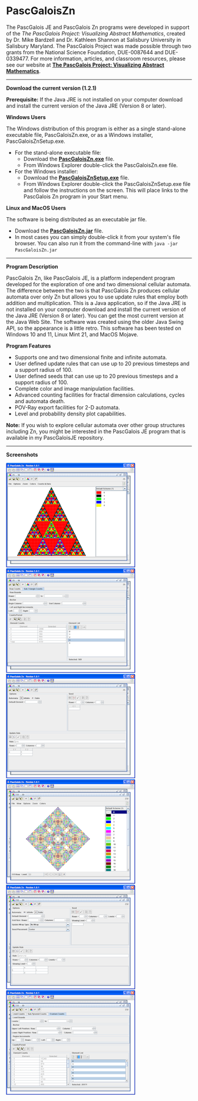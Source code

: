 # PascGaloisZn

The PascGalois JE and PascGalois Zn programs were developed in support of the *The PascGalois Project: Visualizing Abstract Mathematics*, created by Dr. Mike Bardzell and Dr. Kathleen Shannon at Salisbury University in Salisbury Maryland.  The PascGalois Project was made possible through two grants from the National Science Foundation, DUE-0087644 and DUE-0339477.  For more information, articles, and classroom resources, please see our website at **[The PascGalois Project: Visualizing Abstract Mathematics](https://faculty.salisbury.edu/~despickler/pascgalois/index.html)**.

---

**Download the current version (1.2.1)**

**Prerequisite:** If the Java JRE is not installed on your computer download and install the current version of the Java JRE (Version 8 or later).

**Windows Users**

The Windows distribution of this program is either as a single stand-alone executable file, PascGaloisZn.exe, or as a Windows installer, PascGaloisZnSetup.exe.

- For the stand-alone executable file:
  - Download the **[PascGaloisZn.exe](https://github.com/mathprofdes/PascGaloisZn/releases/download/v1.2.1/PascGaloisZn.exe)** file.
  - From Windows Explorer double-click the PascGaloisZn.exe file.
- For the Windows installer:
  - Download the **[PascGaloisZnSetup.exe](https://github.com/mathprofdes/PascGaloisZn/releases/download/v1.2.1/PascGaloisZnSetup.exe)** file.
  - From Windows Explorer double-click the PascGaloisZnSetup.exe file and follow the instructions on the screen. This will place links to the PascGalois Zn program in your Start menu.

**Linux and MacOS Users**

The software is being distributed as an executable jar file. 
  - Download the **[PascGaloisZn.jar](https://github.com/mathprofdes/PascGaloisZn/releases/download/v1.2.1/PascGaloisZn.jar)** file.
- In most cases you can simply double-click it from your system's file browser. You can also run it from the command-line with
`java -jar PascGaloisZn.jar`

---

**Program Description**

PascGalois Zn, like PascGalois JE, is a platform independent program developed for the exploration of one and two dimensional cellular automata. The difference between the two is that PascGalois Zn produces cellular automata over only Zn but allows you to use update rules that employ both addition and multiplication.  This is a Java application, so if the Java JRE is not installed on your computer download and install the current version of the Java JRE (Version 8 or later). You can get the most current version at the Java Web Site.  The software was created using the older Java Swing API, so the appearance is a little retro. This software has been tested on Windows 10 and 11, Linux Mint 21, and MacOS Mojave.

**Program Features**

- Supports one and two dimensional finite and infinite automata.
- User defined update rules that can use up to 20 previous timesteps and a support radius of 100.
- User defined seeds that can use up to 20 previous timesteps and a support radius of 100.
- Complete color and image manipulation facilities.
- Advanced counting facilities for fractal dimension calculations, cycles and automata death.
- POV-Ray export facilities for 2-D automata.
- Level and probability density plot capabilities.

**Note:** If you wish to explore cellular automata over other group structures including Zn, you might be interested in the PascGalois JE program that is available in my PascGaloisJE repository.

---

**Screenshots**

![Screenshot of program.](/Version_1_2_1/Screenshots/PascGaloisZnPic001t.png)
![Screenshot of program.](/Version_1_2_1/Screenshots/PascGaloisZnPic002t.png)
![Screenshot of program.](/Version_1_2_1/Screenshots/PascGaloisZnPic003t.png)
![Screenshot of program.](/Version_1_2_1/Screenshots/PascGaloisZnPic004t.png)
![Screenshot of program.](/Version_1_2_1/Screenshots/PascGaloisZnPic005t.png)
![Screenshot of program.](/Version_1_2_1/Screenshots/PascGaloisZnPic006t.png)

